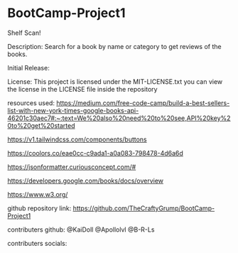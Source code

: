 # BootCamp-Project1
Shelf Scan!

Description:
Search for a book by name or category to get reviews of the books.

Initial Release:


License:
This project is licensed under the MIT-LICENSE.txt you can view the license in the LICENSE file inside the repository

resources used:
https://medium.com/free-code-camp/build-a-best-sellers-list-with-new-york-times-google-books-api-46201c30aec7#:~:text=We%20also%20need%20to%20see,API%20key%20to%20get%20started

https://v1.tailwindcss.com/components/buttons

https://coolors.co/eae0cc-c9ada1-a0a083-798478-4d6a6d

https://jsonformatter.curiousconcept.com/#

https://developers.google.com/books/docs/overview

https://www.w3.org/


github repository link: 
https://github.com/TheCraftyGrump/BootCamp-Project1


contributers github: 
@KaiDoll
@Apollolvl
@B-R-Ls

contributers socials:







